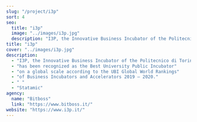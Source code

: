 ```yaml
---
slug: "/project/i3p"
sort: 4
seo:
  title: "i3p"
  image: "../images/i3p.jpg"
  description: "I3P, the Innovative Business Incubator of the Politecnico di Torino, has been recognized as the Best University Public Incubator on a global scale according to the UBI Global World Rankings of Business Incubators and Accelerators 2019 – 2020."
title: "i3p"
cover: "../images/i3p.jpg"
description:
  - "I3P, the Innovative Business Incubator of the Politecnico di Torino"
  - "has been recognized as the Best University Public Incubator"
  - "on a global scale according to the UBI Global World Rankings"
  - "of Business Incubators and Accelerators 2019 – 2020."
  - " "
  - "Statamic"
agency:
  name: "Bitboss"
  link: "https://www.bitboss.it/"
website: "https://www.i3p.it/"
---
```

